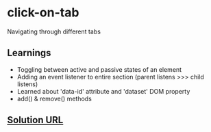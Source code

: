 # click-on-tab
Navigating through different tabs

## Learnings

- Toggling between active and passive states of an element
- Adding an event listener to entire section (parent listens >>> child listens)
- Learned about 'data-id' attribute and 'dataset' DOM property
- add() & remove() methods

## [Solution URL](https://aditi002-holo.github.io/click-on-tab/)

